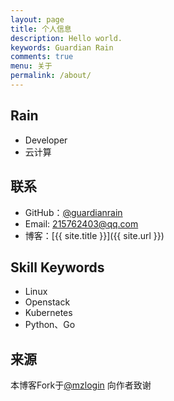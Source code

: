 ```yaml
---
layout: page
title: 个人信息
description: Hello world.
keywords: Guardian Rain
comments: true
menu: 关于
permalink: /about/
---
```


## Rain

* Developer
* 云计算

## 联系

* GitHub：[@guardianrain](https://github.com/GuardianRain)
* Email: 215762403@qq.com
* 博客：[{{ site.title }}]({{ site.url }})

## Skill Keywords

* Linux
* Openstack
* Kubernetes
* Python、Go

## 来源
本博客Fork于[@mzlogin](https://github.com/mzlogin/mzlogin.github.io)
向作者致谢
